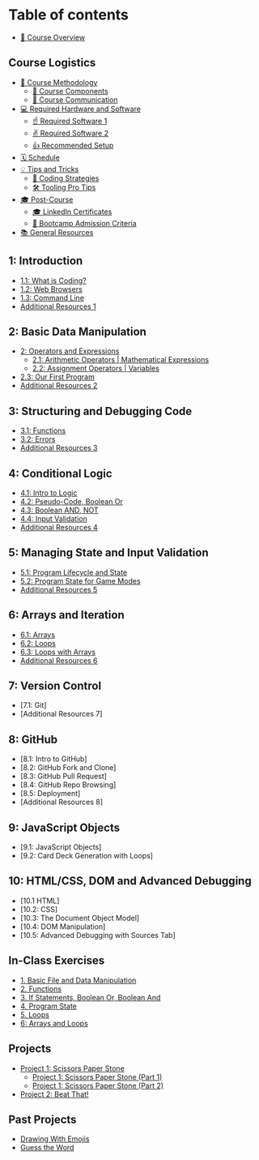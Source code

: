 # Table of contents

* [🚀 Course Overview](README.md)

## Course Logistics

* [🏫 Course Methodology](course-logistics/course-methodology/README.md)
  * [🧩 Course Components](course-logistics/course-methodology/course-components.md)
  * [💬 Course Communication](course-logistics/course-methodology/communication.md)
* [💻 Required Hardware and Software](course-logistics/required-hardware-and-software.md)
  * [☝️ Required Software 1](course-logistics/required-hardware-and-software/required-software-1.md)
  * [✌️ Required Software 2](course-logistics/required-hardware-and-software/required-software-2.md)
  * [👍 Recommended Setup](course-logistics/required-hardware-and-software/recommended-set-up.md)
* [🗓️ Schedule](course-logistics/schedule/README.md)
* [💡 Tips and Tricks](course-logistics/tips-and-tricks/README.md)
  * [📒 Coding Strategies](course-logistics/tips-and-tricks/coding-strategies.md)
  * [🛠️ Tooling Pro Tips](course-logistics/tips-and-tricks/tooling-pro-tips.md)
* [🎓 Post-Course](course-logistics/post-course/README.md)
  * [🎓 LinkedIn Certificates](course-logistics/post-course/linkedin-certificates.md)
  * [🚂 Bootcamp Admission Criteria](course-logistics/post-course/bootcamp-admission-criteria.md)
* [📚 General Resources](course-logistics/general-resources.md)

## 1: Introduction

* [1.1: What is Coding?](1-introduction/1.1-what-is-coding.md)
* [1.2: Web Browsers](1-introduction/1.2-web-browsers.md)
* [1.3: Command Line](1-introduction/1.3-command-line.md)
* [Additional Resources 1](1-introduction/additional-resources-1.md)

## 2: Basic Data Manipulation

* [2: Operators and Expressions](2-basic-data-manipulation/2-operators-and-expressions/README.md)
  * [2.1: Arithmetic Operators | Mathematical Expressions](2-basic-data-manipulation/2-operators-and-expressions/2.1-arithmetic-operators-or-mathematical-expressions.md)
  * [2.2: Assignment Operators | Variables](2-basic-data-manipulation/2-operators-and-expressions/2.2-variables.md)
* [2.3: Our First Program](2-basic-data-manipulation/2.3-our-first-program.md)
* [Additional Resources 2](2-basic-data-manipulation/additional-resources-2.md)

## 3: Structuring and Debugging Code

* [3.1: Functions](3-structuring-and-debugging-code/3.1-functions.md)
* [3.2: Errors](3-structuring-and-debugging-code/3.2-errors.md)
* [Additional Resources 3](3-structuring-and-debugging-code/additional-resources-3.md)

## 4: Conditional Logic

* [4.1: Intro to Logic](4-conditional-logic/4.1-intro-to-logic.md)
* [4.2: Pseudo-Code, Boolean Or](4-conditional-logic/4.2-pseudo-code-boolean-or.md)
* [4.3: Boolean AND, NOT](4-conditional-logic/4.3-boolean-and-not.md)
* [4.4: Input Validation](4-conditional-logic/4.4-input-validation.md)
* [Additional Resources 4](4-conditional-logic/additional-resources-4.md)

## 5: Managing State and Input Validation

* [5.1: Program Lifecycle and State](5-managing-state-and-input-validation/5.1-program-lifecycle-and-state.md)
* [5.2: Program State for Game Modes](5-managing-state-and-input-validation/5.2-program-state-for-game-modes.md)
* [Additional Resources 5](5-managing-state-and-input-validation/additional-resources-5.md)

## 6: Arrays and Iteration

* [6.1: Arrays](6-arrays-and-iteration/6.1-arrays.md)
* [6.2: Loops](6-arrays-and-iteration/6.2-loops.md)
* [6.3: Loops with Arrays](6-arrays-and-iteration/6.3-loops-with-arrays.md)
* [Additional Resources 6](6-arrays-and-iteration/additional-resources-6.md)

## 7: Version Control

* [7.1: Git]
* [Additional Resources 7]

## 8: GitHub

* [8.1: Intro to GitHub]
* [8.2: GitHub Fork and Clone]
* [8.3: GitHub Pull Request]
* [8.4: GitHub Repo Browsing]
* [8.5: Deployment]
* [Additional Resources 8]

## 9: JavaScript Objects

* [9.1: JavaScript Objects]
* [9.2: Card Deck Generation with Loops]

## 10: HTML/CSS, DOM and Advanced Debugging

* [10.1 HTML]
* [10.2: CSS]
* [10.3: The Document Object Model]
* [10.4: DOM Manipulation]
* [10.5: Advanced Debugging with Sources Tab]

<!-- ## 11: POST COURSE EXERCISES

* [DOM](11-post-course-exercises/pce-dom.md)
* [Further Readings](11-post-course-exercises/further-readings.md) -->

## In-Class Exercises

* [1. Basic File and Data Manipulation](in-class-exercises/day-2-basic-file-and-data-manipulation.md)
* [2. Functions](in-class-exercises/day-3-functions.md)
* [3. If Statements, Boolean Or, Boolean And](in-class-exercises/day-4-if-statements-boolean-or.md)
* [4. Program State](in-class-exercises/day-5-boolean-and-program-state.md)
* [5. Loops](in-class-exercises/day-7-loops.md)
* [6: Arrays and Loops](in-class-exercises/day-8-arrays-and-loops.md)

## Projects

* [Project 1: Scissors Paper Stone](projects/project-1-scissors-paper-stone/README.md)
  * [Project 1: Scissors Paper Stone (Part 1)](projects/project-1-scissors-paper-stone/project-1-scissors-paper-stone-part-1.md)
  * [Project 1: Scissors Paper Stone (Part 2)](projects/project-1-scissors-paper-stone/project-1-scissors-paper-stone-part-2.md)
* [Project 2: Beat That!](projects/project-2-beat-that.md)

## Past Projects

* [Drawing With Emojis](past-projects/drawing-with-emojis.md)
* [Guess the Word](past-projects/guess-the-word.md)

